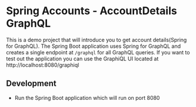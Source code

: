 # Spring Accounts - AccountDetails GraphQL

This is a demo project that will introduce you to get account details(Spring for GraphQL). 
The Spring Boot application uses Spring for GraphQL and creates a single endpoint at `/graphql` for all GraphQL queries.
If you want to test out the application you can use the GraphiQL UI located at http://localhost:8080/graphiql


## Development 

- Run the Spring Boot application which will run on port 8080

